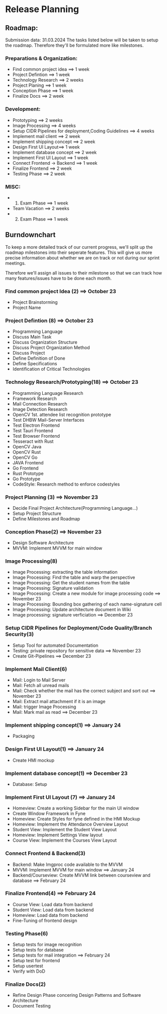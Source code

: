 # Release Planning

<!--
"A release plan is a detailed description of the planned features, enhancements, and fixes to be included in a specific version of software or a product. A release plan may vary depending on the specific requirements of a project, but typically includes the following:

- Release Objectives: A clear definition of the goals and purpose of the release. This could include introducing new features, improving user experience, or fixing bugs.
- Feature List: A detailed list of all features to be included in this release. Each feature should have a brief description and priorities.
- Timeline: A schedule indicating when the release is planned for publication. This could be a specific date or a timeframe, such as the fourth quarter of the year.
- Resource Planning: Information about the resources needed for the development and release of the software, including personnel, budget, and infrastructure.
- Risk Assessment: An assessment of potential risks and challenges that could affect the release, along with strategies for risk mitigation.
- Testing and Validation Strategy: A description of the planned testing and validation activities to ensure that the release meets requirements and quality standards.
- Communication Plan: A plan for communicating with relevant stakeholders, including customers, internal teams, and external partners, about the progress and release of the software.
- Documentation: A guide or documentation to help users understand and use the new features.
- Feedback Mechanisms: Mechanisms for capturing feedback from users after the release to inform improvements for future versions.
- Change Tracking: A system for tracking changes during the development process to ensure that the release meets requirements and specifications.

These elements are crucial to ensure that a release is successfully planned, developed, and published and meets the requirements of users and stakeholders."

Therefore: Some sort of conclusion of the Planning Phase?
-->

## Roadmap: 
Submission data: 31.03.2024
The tasks listed below will be taken to setup the roadmap. Therefore they'll be formulated more like milestones. 

### Preparations & Organization:
- Find common project idea ==> 1 week
- Project Defintion ==> 1 week 
- Technology Research ==> 2 weeks
- Project Planing ==> 1 week
- Conception Phase ==> 1 week
- Finalize Docs ==> 2 week

### Development:
- Prototyping ==> 2 weeks
- Image Processing ==> 4 weeks
- Setup CIDR Pipelines for deployment,Coding Guidelines ==> 4 weeks
- Implement mail client ==> 2 week
- Implement shipping concept ==> 2 week
- Design First UI Layout==> 1 week
- Implement database concept ==> 2 week
- Implement First UI Layout ==> 1 week
- Connect Frontend -> Backend ==> 1 week
- Finalize Frontend ==> 2 week
- Testing Phase ==> 2 week

### MISC: 
- 1. Exam Phase ==> 1 week
- Team Vacation ==> 2 weeks
- 2. Exam Phase ==> 1 week


## Burndownchart
To keep a more detailed track of our current progress, we'll split up the roadmap milestones into their seperate features. 
This will give us more precise information about whether we are on track or not during our sprint meetings. 

Therefore we'll assign all issues to their milestone so that we can track how many features/issues have to be done each month.

### Find common project Idea (2) ==> October 23
- Project Brainstorming
- Project Name

### Project Defintion (8) ==> October 23
- Programming Language
- Discuss Main Task
- Discuss Organization Structure
- Discuss Project Organization Method
- Discuss Project 
- Define Definition of Done
- Define Specifications
- Identification of Critical Technologies

### Technology Research/Prototyping(18) ==> October 23
- Programming Language Research
- Framework Research
- Mail Connection Research
- Image Detection Research
- OpenCV 1st. attendee list recognition prototype
- Test DHBW Mail-Server Interfaces
- Test Electron Frontend
- Test Tauri Frontend
- Test Browser Frontend
- Tesseract with Rust
- OpenCV Java
- OpenCV Rust
- OpenCV Go
- JAVA Frontend
- Go Frontend
- Rust Prototype
- Go Prototype
- CodeStyle: Research method to enforce codestyles

### Project Planning (3) ==> November 23
- Decide Final Project Architecture(Programming Language...)
- Setup Project Structure
- Define Milestones and Roadmap

### Conception Phase(2) ==> November 23
- Design Software Architecture
- MVVM: Implement MVVM for main window

### Image Processing(8)
- Image Processing: extracting the table information
- Image Processing: Find the table and warp the perspective
- Image Processing: Get the student names from the table
- Image Processing: Signature validation
- Image Processing: Create a new module for image processing code
==> November 23
- Image Processing: Bounding box gathering of each name-signature cell
- Image Processing: Update architecture document in Wiki
- Image processing: signature verficiation 
==> December 23

### Setup CIDR Pipelines for Deployment/Code Quality/Branch Security(3)
- Setup Tool for automated Documentation
- Testing: private repository for sensitive data
==> November 23
- Create Git-Pipelines
==> December 23

### Implement Mail Client(6)
- Mail: Login to Mail Server
- Mail: Fetch all unread mails
- Mail: Check whether the mail has the correct subject and sort out
==> November 23
- Mail: Extract mail attachment if it is an image
- Mail: trigger Image Processing
- Mail: Mark mail as read
==> December 23

### Implement shipping concept(1) ==> January 24
- Packaging

### Design First UI Layout(1) ==> January 24
- Create HMI mockup

### Implement database concept(1) ==> December 23
- Database: Setup

### Implement First UI Layout (7) ==> January 24
- Homeview: Create a working Sidebar for the main UI window
- Create Window Framework in Fyne
- Homeview: Create Styles for fyne defined in the HMI Mockup
- Homeview: Implement the Attendance Overview Layout
- Student View: Implement the Student View Layout
- Homeview: Implement Settings View layout
- Course View: Implement the Courses View Layout

### Connect Frontend & Backend(3)
- Backend: Make Imgproc code available to the MVVM
- MVVM: Implement MVVM for main window 
==> January 24
- Backend/Courseview: Create MVVM link between courseview and database
==> February 24

### Finalize Frontend(4) ==> February 24
- Course View: Load data from backend
- Student View: Load data from backend
- Homeview: Load data from backend
- Fine-Tuning of frontend design

### Testing Phase(6)
- Setup tests for image recognition
- Setup tests for database
- Setup tests for mail integration
==> February 24
- Setup test for frontend
- Setup usertest
- Verify with DoD 

### Finalize Docs(2)
- Refine Design Phase concering Design Patterns and Software Architecture
- Document Testing
